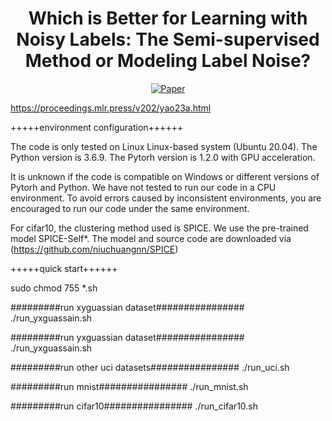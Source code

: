 
<div align="center">   
  
# Which is Better for Learning with Noisy Labels: The Semi-supervised Method or Modeling Label Noise? 
[![Paper](https://img.shields.io/badge/ICML2023-green)](https://proceedings.mlr.press/v202/yao23a.html)

</div>

https://proceedings.mlr.press/v202/yao23a.html




+++++environment configuration++++++


The code is only tested on Linux Linux-based system (Ubuntu 20.04). 
The Python version is 3.6.9. The Pytorh version is 1.2.0 with GPU acceleration. 

It is unknown if the code is compatible on Windows or different versions of Pytorh and Python. 
We have not tested to run our code in a CPU environment. 
To avoid errors caused by inconsistent environments, you are encouraged to run our code under the same environment.

For cifar10, the clustering method used is SPICE. We use the pre-trained model SPICE-Self*. The model and source code are downloaded via (https://github.com/niuchuangnn/SPICE)

+++++quick start++++++

sudo chmod 755 *.sh

#########run xyguassian dataset################
./run_yxguassain.sh

#########run yxguassian dataset################
./run_yxguassain.sh

#########run other uci datasets################
./run_uci.sh

#########run mnist################
./run_mnist.sh


#########run cifar10################
./run_cifar10.sh







